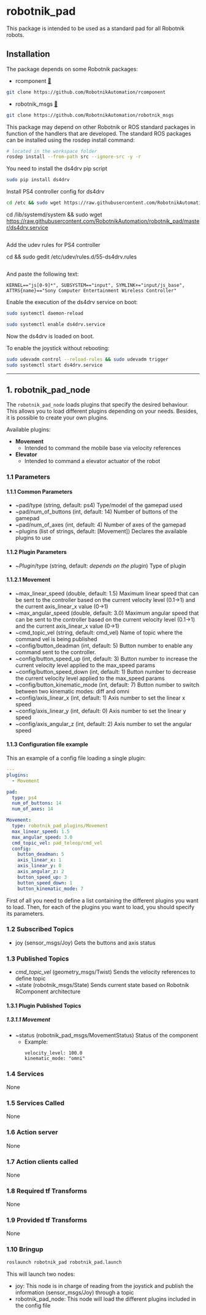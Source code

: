 # robotnik_pad

This package is intended to be used as a standard pad for all Robotnik robots.

## Installation

The package depends on some Robotnik packages:

- rcomponent [🔗](https://github.com/RobotnikAutomation/rcomponent/)
```bash
git clone https://github.com/RobotnikAutomation/rcomponent
```
- robotnik_msgs [🔗](https://github.com/RobotnikAutomation/robotnik_msgs/)
```bash
git clone https://github.com/RobotnikAutomation/robotnik_msgs
```

This package may depend on other Robotnik or ROS standard packages in function of the handlers that are developed. The standard ROS packages can be installed using the rosdep install command:

```bash
# located in the workspace folder
rosdep install --from-path src --ignore-src -y -r
```

You need to install the ds4drv pip script

```bash
sudo pip install ds4drv
```

Install PS4 controller config for ds4drv
```bash
cd /etc && sudo wget https://raw.githubusercontent.com/RobotnikAutomation/robotnik_pad/master/ds4drv.conf
```
cd /lib/systemd/system && sudo wget https://raw.githubusercontent.com/RobotnikAutomation/robotnik_pad/master/ds4drv.service
```bash
```
Add the udev rules for PS4 controller

cd && sudo gedit /etc/udev/rules.d/55-ds4drv.rules
```bash
```
And paste the following text:
```
KERNEL=="js[0-9]*", SUBSYSTEM=="input", SYMLINK+="input/js_base", ATTRS{name}=="Sony Computer Entertainment Wireless Controller"
```

Enable the execution of the ds4drv service on boot:
```bash
sudo systemctl daemon-reload
```
```bash
sudo systemctl enable ds4drv.service
```
Now the ds4drv is loaded on boot.

To enable the joystick without rebooting:

```bash
sudo udevadm control --reload-rules && sudo udevadm trigger
sudo systemctl start ds4drv.service
```

---
## 1. robotnik_pad_node

The `robotnik_pad_node` loads plugins that specify the desired behaviour. This allows you to load different plugins depending on your needs. Besides, it is possible to create your own plugins.

Available plugins:
  * **Movement**
    * Intended to command the mobile base via velocity references
  * **Elevator**
    * Intended to command a elevator actuator of the robot

### 1.1 Parameters

#### 1.1.1 Common Parameters

* ~pad/type (string, default: ps4)
   Type/model of the gamepad used
* ~pad/num_of_buttons (int, default: 14)
   Number of buttons of the gamepad
* ~pad/num_of_axes (int, default: 4)
   Number of axes of the gamepad
* ~plugins (list of strings, default: [Movement])
   Declares the available plugins to use


#### 1.1.2 Plugin Parameters

*  ~*Plugin*/type (string, default: *depends on the plugin*)
   Type of plugin

#### 1.1.2.1 Movement

* ~max_linear_speed (double, default: 1.5)
  Maximum linear speed that can be sent to the controller based on the current velocity level (0.1->1) and the current axis_linear_x value (0->1)  
* ~max_angular_speed (double, default: 3.0)
  Maximum angular speed that can be sent to the controller based on the current velocity level (0.1->1) and the current axis_linear_x value (0->1)  
* ~cmd_topic_vel (string, default: cmd_vel)
  Name of topic where the command vel is being published
* ~config/button_deadman (int, default: 5)
  Button number to enable any command sent to the controller.
* ~config/button_speed_up (int, default: 3)
  Button number to increase the current velocity level applied to the max_speed params
* ~config/button_speed_down (int, default: 1)
  Button number to decrease the current velocity level applied to the max_speed params
* ~config/button_kinematic_mode (int, default: 7)
  Button number to switch between two kinematic modes: diff and omni
* ~config/axis_linear_x (int, default: 1)
  Axis number to set the linear x speed
* ~config/axis_linear_y (int, default: 0)
  Axis number to set the linear y speed
* ~config/axis_angular_z (int, default: 2)
  Axis number to set the angular speed

#### 1.1.3 Configuration file example

This an example of a config file loading a single plugin:

```yaml
---
plugins:
  - Movement

pad:
  type: ps4
  num_of_buttons: 14
  num_of_axes: 14

Movement:
  type: robotnik_pad_plugins/Movement
  max_linear_speed: 1.5
  max_angular_speed: 3.0
  cmd_topic_vel: pad_teleop/cmd_vel
  config:
    button_deadman: 5
    axis_linear_x: 1
    axis_linear_y: 0
    axis_angular_z: 2
    button_speed_up: 3
    button_speed_down: 1
    button_kinematic_mode: 7
```

First of all you need to define a list containing the different plugins you want to load. Then, for each of the plugins you want to load, you should specify its parameters.

### 1.2 Subscribed Topics

* joy (sensor_msgs/Joy)
  Gets the buttons and axis status

### 1.3 Published Topics

* *cmd_topic_vel* (geometry_msgs/Twist)
  Sends the velocity references to define topic
* ~state (robotnik_msgs/State)
  Sends current state based on Robotnik RComponent architecture

#### 1.3.1 Plugin Published Topics

##### 1.3.1.1 Movement

* ~status (robotnik_pad_msgs/MovementStatus)
  Status of the component
  * Example:
    ```
    velocity_level: 100.0
    kinematic_mode: "omni"
    ```

### 1.4 Services

None

### 1.5 Services Called

None

### 1.6 Action server

None

### 1.7 Action clients called

None

### 1.8 Required tf Transforms

None

### 1.9 Provided tf Transforms

None

### 1.10 Bringup

```bash
roslaunch robotnik_pad robotnik_pad.launch
```

This will launch two nodes:
- joy: This node is in charge of reading from the joystick and publish the information (sensor_msgs/Joy) through a topic
- robotnik_pad_node: This node will load the different plugins included in the config file
